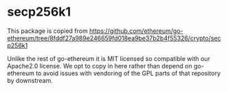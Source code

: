 # secp256k1

 This package is copied from https://github.com/ethereum/go-ethereum/tree/8fddf27a989e246659fd018ea9be37b2b4f55326/crypto/secp256k1

 Unlike the rest of go-ethereum it is MIT licensed so compatible with our Apache2.0 license. We opt to copy in here rather than depend on go-ethereum to avoid issues with vendoring of the GPL parts of that repository by downstream.
